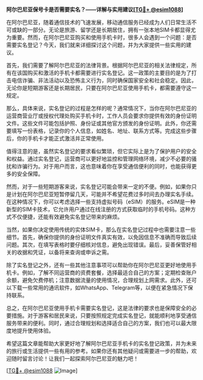 **阿尔巴尼亚保号卡是否需要实名？——详解与实用建议[[TG💪+ @esim1088](https://t.me/s/esim1088)]**

在阿尔巴尼亚，随着通信技术的飞速发展，移动通信服务已经成为人们日常生活不可或缺的一部分。无论是旅游、留学还是长期居住，拥有一张本地SIM卡都显得尤为重要。然而，在阿尔巴尼亚购买和使用手机卡时，很多人会遇到一个问题：是否需要实名登记？今天，我们就来详细探讨这个问题，并为大家提供一些实用的建议。

首先，我们需要了解阿尔巴尼亚的法律背景。根据阿尔巴尼亚的相关法律规定，所有在该国购买和激活的手机卡都需要进行实名登记。这一政策的主要目的是为了打击电信诈骗、非法活动以及恐怖主义行为，同时确保国家安全和社会稳定。因此，无论你是短期游客还是长期居民，只要在阿尔巴尼亚使用手机卡，都需要遵守这一规定。

那么，具体来说，实名登记的过程是怎样的呢？通常情况下，当你在阿尔巴尼亚的运营商营业厅或授权代理处购买手机卡时，工作人员会要求你提供有效的身份证明文件。这些文件可能包括护照、身份证或其他官方颁发的身份证明。此外，你还需要填写一份表格，记录你的个人信息，如姓名、地址、联系方式等。完成这些步骤后，你的手机卡才能正式激活并正常使用。

值得注意的是，虽然实名登记的要求看似繁琐，但它实际上是为了保护用户的安全和权益。通过实名登记，运营商可以更好地监控和管理网络环境，减少不必要的骚扰和诈骗行为。对于用户而言，这也意味着你在享受通信便利的同时，也能获得更多的安全保障。

然而，对于一些短期游客来说，实名登记可能会带来一定的不便。例如，如果你只是计划在阿尔巴尼亚短暂停留几天，可能并不希望花费过多时间去办理实名手续。在这种情况下，你可以考虑选择一些支持虚拟号码（eSIM）的服务。eSIM是一种新型的SIM卡技术，它允许用户通过在线注册的方式获取临时的手机号码。这种方式不仅便捷，还能有效避免实名登记带来的麻烦。

当然，如果你决定使用传统的实体SIM卡，那么在实名登记过程中也需要注意一些细节。首先，确保你提供的身份证明文件真实有效，以免因信息不准确而导致后续问题。其次，在填写表格时要仔细核对信息，避免出现错误。最后，妥善保管好相关的收据和凭证，以备将来查询或申诉之需。

除了实名登记之外，还有一些其他注意事项可以帮助你在阿尔巴尼亚更好地使用手机卡。例如，了解不同运营商的资费套餐，选择最适合自己的方案；定期检查账户余额，避免欠费停机；注意数据流量的使用情况，合理规划上网需求。此外，还可以下载一些常用的通讯软件，如WhatsApp、Telegram等，以便在紧急情况下保持联系。

总之，在阿尔巴尼亚使用手机卡需要实名登记，这是法律的要求也是保障安全的必要措施。对于游客和居民来说，只要按照规定完成实名登记，就能顺利地享受通信服务带来的便利。同时，通过合理规划和选择适合自己的方案，我们也可以最大限度地提升使用体验。

希望这篇文章能帮助大家更好地了解阿尔巴尼亚手机卡的实名登记政策，并为未来的旅行或生活提供一些有用的参考。如果你还有其他疑问或需要进一步的帮助，欢迎随时留言讨论！让我们一起探索阿尔巴尼亚的魅力吧！

[[TG💪+ @esim1088](https://t.me/s/esim1088) ![Image](https://i.postimg.cc/4NQfJmqS/Snipaste-2025-05-13-00-14-12.png)]